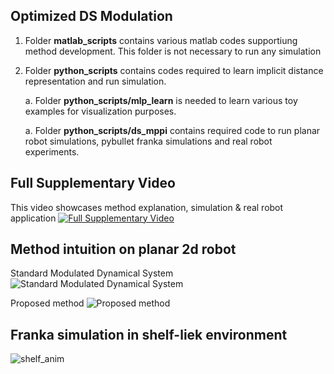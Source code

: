 ## Optimized DS Modulation

1. Folder **matlab_scripts** contains various matlab codes supportiung method development. This folder is not necessary to run any simulation
2. Folder **python_scripts** contains codes required to learn implicit distance representation and run simulation.

   a. Folder **python_scripts/mlp_learn** is needed to learn various toy examples for visualization purposes.
   
   a. Folder **python_scripts/ds_mppi** contains required code to run planar robot simulations, pybullet franka simulations and real robot experiments.




## Full Supplementary Video 
This video showcases method explanation, simulation & real robot application
[![Full Supplementary Video](http://img.youtube.com/vi/PmbGwdXiWOc/0.jpg)](https://www.youtube.com/watch?v=PmbGwdXiWOc)


## Method intuition on planar 2d robot

Standard Modulated Dynamical System
![Standard Modulated Dynamical System](https://github.com/epfl-lasa/OptimalModulationDS/assets/22716499/1350e3e4-c0d4-47fd-9700-186dd911f53a)

Proposed method
![Proposed method](https://github.com/epfl-lasa/OptimalModulationDS/assets/22716499/141867f3-3562-4abf-9efb-2aea109cc260)

## Franka simulation in shelf-liek environment
![shelf_anim](https://github.com/epfl-lasa/OptimalModulationDS/assets/22716499/f82c028c-2361-473c-b6c4-4cb73352b561)

